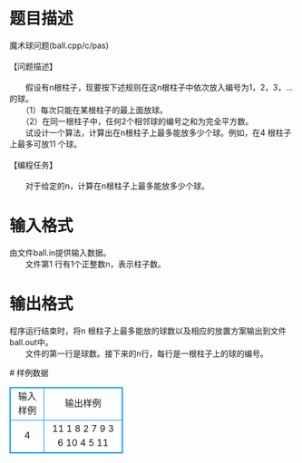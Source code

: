 # 

 
 # 题目描述 
<p>
魔术球问题(ball.cpp/c/pas)<br><br>【问题描述】<br><br>　　假设有n根柱子，现要按下述规则在这n根柱子中依次放入编号为1，2，3，...的球。<br>　　（1）每次只能在某根柱子的最上面放球。<br>　　（2）在同一根柱子中，任何2个相邻球的编号之和为完全平方数。<br>　　试设计一个算法，计算出在n根柱子上最多能放多少个球。例如，在4 根柱子上最多可放11 个球。<br><br>【编程任务】<br><br>　　对于给定的n，计算在n根柱子上最多能放多少个球。</p> 

 
 # 输入格式 
<p>
由文件ball.in提供输入数据。<br>　　文件第1 行有1个正整数n，表示柱子数。</p> 

 
 # 输出格式 
<p>
程序运行结束时，将n 根柱子上最多能放的球数以及相应的放置方案输出到文件ball.out中。<br>　　文件的第一行是球数。接下来的n行，每行是一根柱子上的球的编号。</p> 
# 样例数据
<style>
        table,table tr th, table tr td { border:1px solid #0094ff; }
        table { width: 200px; min-height: 25px; line-height: 25px; text-align: center; border-collapse: collapse;}   
    </style>
<table>
	<tr>
		<td>输入样例</td>
		<td>输出样例</td>
	</tr>
<tr><td>４</td><td>11
1 8
2 7 9
3 6 10
4 5 11</td></tr></table>
